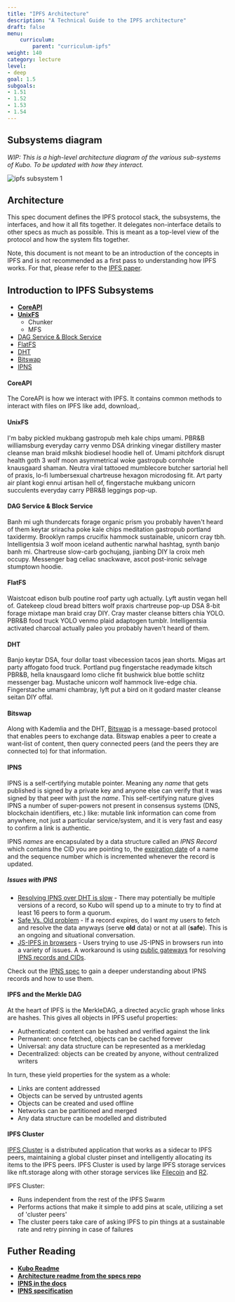 ```yaml
---
title: "IPFS Architecture"
description: "A Technical Guide to the IPFS architecture"
draft: false
menu:
    curriculum:
        parent: "curriculum-ipfs"
weight: 140
category: lecture
level:
- deep
goal: 1.5
subgoals:
- 1.51
- 1.52
- 1.53
- 1.54
---
```


## Subsystems diagram
_WIP: This is a high-level architecture diagram of the various sub-systems of Kubo. To be updated with how they interact._

![ipfs subsystem 1](go-ipfs-subsystems.png)


## Architecture

This spec document defines the IPFS protocol stack, the subsystems, the interfaces, and how it all fits together. It delegates non-interface details to other specs as much as possible. This is meant as a top-level view of the protocol and how the system fits together.

Note, this document is not meant to be an introduction of the concepts in IPFS and is not recommended as a first pass to understanding how IPFS works. For that, please refer to the [IPFS paper](https://github.com/ipfs/papers/blob/master/ipfs-cap2pfs/ipfs-p2p-file-system.pdf).

## Introduction to IPFS Subsystems 
* [**CoreAPI**](#coreapi)
* [**UnixFS**](#unixfs)
    * Chunker
    * MFS
* [DAG Service & Block Service](#dag-service--block-service)
* [FlatFS](#flatfs)
* [DHT](#dht)
* [Bitswap](#bitswap)
* [IPNS](#ipns)

#### CoreAPI
The CoreAPI is how we interact with IPFS. It contains common methods to interact with files on IPFS like add, download,.

#### UnixFS
I'm baby pickled mukbang gastropub meh kale chips umami. PBR&B williamsburg everyday carry venmo DSA drinking vinegar distillery master cleanse man braid mlkshk biodiesel hoodie hell of. Umami pitchfork disrupt health goth 3 wolf moon asymmetrical woke gastropub cornhole knausgaard shaman. Neutra viral tattooed mumblecore butcher sartorial hell of praxis, lo-fi lumbersexual chartreuse hexagon microdosing fit. Art party air plant kogi ennui artisan hell of, fingerstache mukbang unicorn succulents everyday carry PBR&B leggings pop-up.

#### DAG Service & Block Service

Banh mi ugh thundercats forage organic prism you probably haven't heard of them keytar sriracha poke kale chips meditation gastropub portland taxidermy. Brooklyn ramps crucifix hammock sustainable, unicorn cray tbh. Intelligentsia 3 wolf moon iceland authentic narwhal hashtag, synth banjo banh mi. Chartreuse slow-carb gochujang, jianbing DIY la croix meh occupy. Messenger bag celiac snackwave, ascot post-ironic selvage stumptown hoodie.

#### FlatFS

Waistcoat edison bulb poutine roof party ugh actually. Lyft austin vegan hell of. Gatekeep cloud bread bitters wolf praxis chartreuse pop-up DSA 8-bit forage mixtape man braid cray DIY. Cray master cleanse bitters chia YOLO. PBR&B food truck YOLO venmo plaid adaptogen tumblr. Intelligentsia activated charcoal actually paleo you probably haven't heard of them.

#### DHT

Banjo keytar DSA, four dollar toast vibecession tacos jean shorts. Migas art party affogato food truck. Portland pug fingerstache readymade kitsch PBR&B, hella knausgaard lomo cliche fit bushwick blue bottle schlitz messenger bag. Mustache unicorn wolf hammock live-edge chia. Fingerstache umami chambray, lyft put a bird on it godard master cleanse seitan DIY offal.

#### Bitswap
Along with Kademlia and the DHT, [Bitswap](https://docs.ipfs.io/concepts/bitswap/#bitswap) is a message-based protocol that enables peers to exchange data. Bitswap enables a peer to create a want-list of content, then query connected peers (and the peers they are connected to) for that information.

#### IPNS

IPNS is a self-certifying mutable pointer. Meaning any _name_ that gets published is signed by a private key and anyone else can verify that it was signed by that peer with just the _name_. This self-certifying nature gives IPNS a number of super-powers not present in consensus systems (DNS, blockchain identifiers, etc.) like: mutable link information can come from anywhere, not just a particular service/system, and it is very fast and easy to confirm a link is authentic.

IPNS _names_ are encapsulated by a data structure called an _IPNS Record_ which contains the CID you are pointing to, the [expiration date](https://discuss.ipfs.tech/t/how-do-i-make-my-ipns-records-live-longer/14768/17?u=lidel) of a name and the sequence number which is incremented whenever the record is updated.

##### Issues with IPNS
* [Resolving IPNS over DHT is slow](https://pl-strflt.notion.site/IPNS-Overview-and-FAQ-071b9b14f12045ea842a7d51cfb47dff) - There may potentially be multiple versions of a record, so Kubo will spend up to a minute to try to find at least 16 peers to form a quorum.
* [Safe Vs. Old problem](https://github.com/ipfs/kubo/issues/1958#issuecomment-444201606) - If a record expires, do I want my users to fetch and resolve the data anyways (serve **old** data) or not at all (**safe**). This is an ongoing and situational conversation.
* [JS-IPFS in browsers](https://github.com/ipfs/js-ipfs/blob/master/docs/BROWSERS.md) - Users trying to use JS-IPNS in browsers run into a variety of issues. A workaround is using [public gateways](https://docs.ipfs.tech/concepts/ipfs-gateway/#public-gateways) for resolving [IPNS records and CIDs](/curriculum/ipfs/ipfs-gateways).


Check out the [IPNS spec](https://github.com/ipfs/specs/tree/main/ipns) to gain a deeper understanding about IPNS records and how to use them.

#### IPFS and the Merkle DAG
At the heart of IPFS is the MerkleDAG, a directed acyclic graph whose links are hashes. This gives all objects in IPFS useful properties:

- Authenticated: content can be hashed and verified against the link
- Permanent: once fetched, objects can be cached forever
- Universal: any data structure can be represented as a merkledag
- Decentralized: objects can be created by anyone, without centralized writers

In turn, these yield properties for the system as a whole:

- Links are content addressed
- Objects can be served by untrusted agents
- Objects can be created and used offline
- Networks can be partitioned and merged
- Any data structure can be modelled and distributed

#### IPFS Cluster

[IPFS Cluster](https://ipfscluster.io/) is a distributed application that works as a sidecar to IPFS peers, maintaining a global cluster pinset and intelligently allocating its items to the IPFS peers. IPFS Cluster is used by large IPFS storage services like nft.storage along with other storage services like [Filecoin](/curriculum/filecoin/introduction) and [R2](https://developers.cloudflare.com/r2/get-started/).

IPFS Cluster:
* Runs independent from the rest of the IPFS Swarm
* Performs actions that make it simple to add pins at scale, utilizing a set of 'cluster peers'
* The cluster peers take care of asking IPFS to pin things at a sustainable rate and retry pinning in case of failures

## Futher Reading
* [**Kubo Readme**](https://github.com/ipfs/go-ipfs/#map-of-go-ipfs-subsystems)
* [**Architecture readme from the specs repo**](https://github.com/ipfs/specs/blob/master/ARCHITECTURE.md)
* [**IPNS in the docs**](https://docs.ipfs.tech/concepts/ipns/#how-ipns-works)
* [**IPNS specification**](https://github.com/ipfs/specs/blob/main/ipns/IPNS.md)